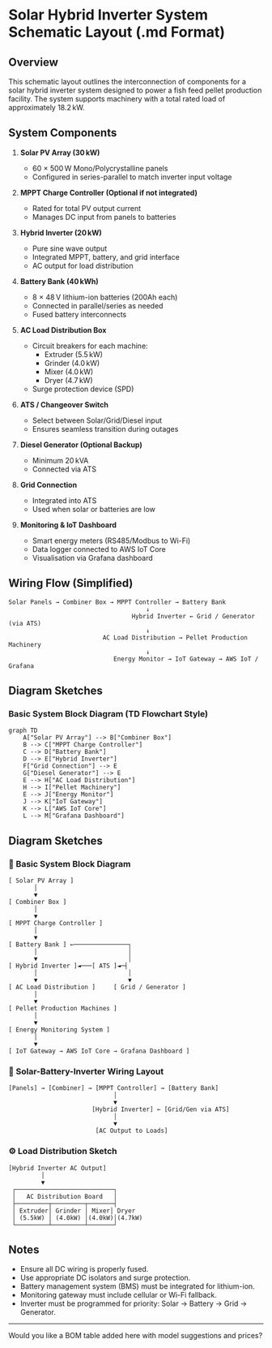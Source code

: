 # Solar Hybrid Inverter System Schematic Layout (.md Format)

## Overview
This schematic layout outlines the interconnection of components for a solar hybrid inverter system designed to power a fish feed pellet production facility. The system supports machinery with a total rated load of approximately 18.2 kW.

## System Components

1. **Solar PV Array (30 kW)**
   - 60 × 500 W Mono/Polycrystalline panels
   - Configured in series-parallel to match inverter input voltage

2. **MPPT Charge Controller (Optional if not integrated)**
   - Rated for total PV output current
   - Manages DC input from panels to batteries

3. **Hybrid Inverter (20 kW)**
   - Pure sine wave output
   - Integrated MPPT, battery, and grid interface
   - AC output for load distribution

4. **Battery Bank (40 kWh)**
   - 8 × 48 V lithium-ion batteries (200Ah each)
   - Connected in parallel/series as needed
   - Fused battery interconnects

5. **AC Load Distribution Box**
   - Circuit breakers for each machine:
     - Extruder (5.5 kW)
     - Grinder (4.0 kW)
     - Mixer (4.0 kW)
     - Dryer (4.7 kW)
   - Surge protection device (SPD)

6. **ATS / Changeover Switch**
   - Select between Solar/Grid/Diesel input
   - Ensures seamless transition during outages

7. **Diesel Generator (Optional Backup)**
   - Minimum 20 kVA
   - Connected via ATS

8. **Grid Connection**
   - Integrated into ATS
   - Used when solar or batteries are low

9. **Monitoring & IoT Dashboard**
   - Smart energy meters (RS485/Modbus to Wi-Fi)
   - Data logger connected to AWS IoT Core
   - Visualisation via Grafana dashboard

## Wiring Flow (Simplified)

```plaintext
Solar Panels → Combiner Box → MPPT Controller → Battery Bank
                                      ↓
                                  Hybrid Inverter ← Grid / Generator (via ATS)
                                      ↓
                          AC Load Distribution → Pellet Production Machinery
                                      ↓
                             Energy Monitor → IoT Gateway → AWS IoT / Grafana
```

## Diagram Sketches

### Basic System Block Diagram (TD Flowchart Style)
```mermaid
graph TD
    A["Solar PV Array"] --> B["Combiner Box"]
    B --> C["MPPT Charge Controller"]
    C --> D["Battery Bank"]
    D --> E["Hybrid Inverter"]
    F["Grid Connection"] --> E
    G["Diesel Generator"] --> E
    E --> H["AC Load Distribution"]
    H --> I["Pellet Machinery"]
    E --> J["Energy Monitor"]
    J --> K["IoT Gateway"]
    K --> L["AWS IoT Core"]
    L --> M["Grafana Dashboard"]
```


## Diagram Sketches

### 🧩 Basic System Block Diagram
```plaintext
[ Solar PV Array ]
       │
       ▼
[ Combiner Box ]
       │
       ▼
[ MPPT Charge Controller ]
       │
       ▼
[ Battery Bank ] ←───────────────┐
       │                         │
       ▼                         │
[ Hybrid Inverter ]◄───[ ATS ]◄─┤
       │                         │
       ▼                         ▼
[ AC Load Distribution ]     [ Grid / Generator ]
       │
       ▼
[ Pellet Production Machines ]
       │
       ▼
[ Energy Monitoring System ]
       │
       ▼
[ IoT Gateway → AWS IoT Core → Grafana Dashboard ]
```

### 🔌 Solar-Battery-Inverter Wiring Layout
```plaintext
[Panels] → [Combiner] → [MPPT Controller] → [Battery Bank]
                             │
                             ▼
                       [Hybrid Inverter] ← [Grid/Gen via ATS]
                             │
                             ▼
                        [AC Output to Loads]
```

### ⚙️ Load Distribution Sketch
```plaintext
[Hybrid Inverter AC Output]
         │
         ▼
 ┌───────────────────────────┐
 │   AC Distribution Board   │
 ├─────────┬─────────┬───────┤
 │ Extruder│ Grinder │ Mixer│ Dryer
 │ (5.5kW) │ (4.0kW) │(4.0kW)│(4.7kW)
 └─────────┴─────────┴───────┘
```

## Notes
- Ensure all DC wiring is properly fused.
- Use appropriate DC isolators and surge protection.
- Battery management system (BMS) must be integrated for lithium-ion.
- Monitoring gateway must include cellular or Wi-Fi fallback.
- Inverter must be programmed for priority: Solar → Battery → Grid → Generator.

---

Would you like a BOM table added here with model suggestions and prices?
